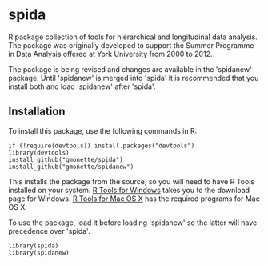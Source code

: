 # spida

R package collection of tools for hierarchical and longitudinal data analysis. The package was originally developed to support the Summer Programme in Data Analysis offered at York University from 2000 to 2012. 

The package is being revised and changes are available in the 'spidanew' package. Until 'spidanew' is merged into 'spida' it is
recommended that you install both and load 'spidanew' after 'spida'.

## Installation

To install this package, use the following commands in R:

    if (!require(devtools)) install.packages("devtools")
    library(devtools)
    install_github("gmonette/spida")
    install_github("gmonette/spidanew")

This installs the package from the source, so you will need to have 
R Tools installed on your system.  [R Tools for Windows](https://cran.r-project.org/bin/windows/Rtools/)
takes you to the download page for Windows.  [R Tools for Mac OS X](https://cran.r-project.org/bin/macosx/tools/)
has the required programs for Mac OS X.

To use the package, load it before loading 'spidanew' so the latter will have precedence over 'spida'.

    library(spida)
    library(spidanew)
